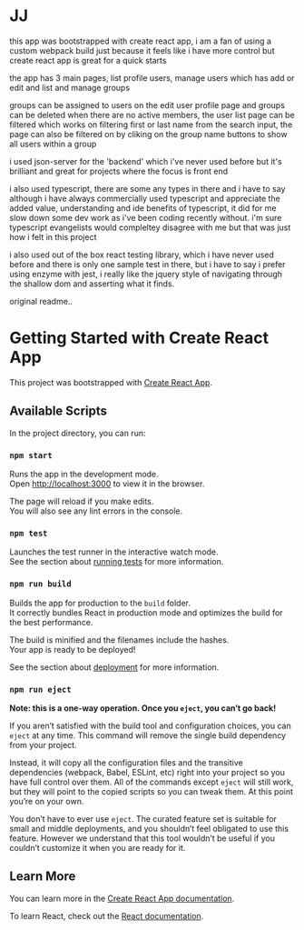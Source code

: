 # JJ

this app was bootstrapped with create react app, i am a fan of using a custom webpack build just because it feels like i have more control but create react app is great for a quick starts

the app has 3 main pages, list profile users, manage users which has add or edit and list and manage groups

groups can be assigned to users on the edit user profile page and groups can be deleted when there are no active members, the user list page can be filtered which works on filtering first or last name from the search input, the page can also be filtered on by cliking on the group name buttons to show all users within a group

i used json-server for the 'backend' which i've never used before but it's brilliant and great for projects where the focus is front end

i also used typescript, there are some any types in there and i have to say although i have always commercially used typescript and appreciate the added value, understanding and ide benefits of typescript, it did for me slow down some dev work as i've been coding recently without. i'm sure typescript evangelists would compleltey disagree with me but that was just how i felt in this project

i also used out of the box react testing library, which i have never used before and there is only one sample test in there, but i have to say i prefer using enzyme with jest, i really like the jquery style of navigating through the shallow dom and asserting what it finds.

original readme..

# Getting Started with Create React App

This project was bootstrapped with [Create React App](https://github.com/facebook/create-react-app).

## Available Scripts

In the project directory, you can run:

### `npm start`

Runs the app in the development mode.\
Open [http://localhost:3000](http://localhost:3000) to view it in the browser.

The page will reload if you make edits.\
You will also see any lint errors in the console.

### `npm test`

Launches the test runner in the interactive watch mode.\
See the section about [running tests](https://facebook.github.io/create-react-app/docs/running-tests) for more information.

### `npm run build`

Builds the app for production to the `build` folder.\
It correctly bundles React in production mode and optimizes the build for the best performance.

The build is minified and the filenames include the hashes.\
Your app is ready to be deployed!

See the section about [deployment](https://facebook.github.io/create-react-app/docs/deployment) for more information.

### `npm run eject`

**Note: this is a one-way operation. Once you `eject`, you can’t go back!**

If you aren’t satisfied with the build tool and configuration choices, you can `eject` at any time. This command will remove the single build dependency from your project.

Instead, it will copy all the configuration files and the transitive dependencies (webpack, Babel, ESLint, etc) right into your project so you have full control over them. All of the commands except `eject` will still work, but they will point to the copied scripts so you can tweak them. At this point you’re on your own.

You don’t have to ever use `eject`. The curated feature set is suitable for small and middle deployments, and you shouldn’t feel obligated to use this feature. However we understand that this tool wouldn’t be useful if you couldn’t customize it when you are ready for it.

## Learn More

You can learn more in the [Create React App documentation](https://facebook.github.io/create-react-app/docs/getting-started).

To learn React, check out the [React documentation](https://reactjs.org/).
